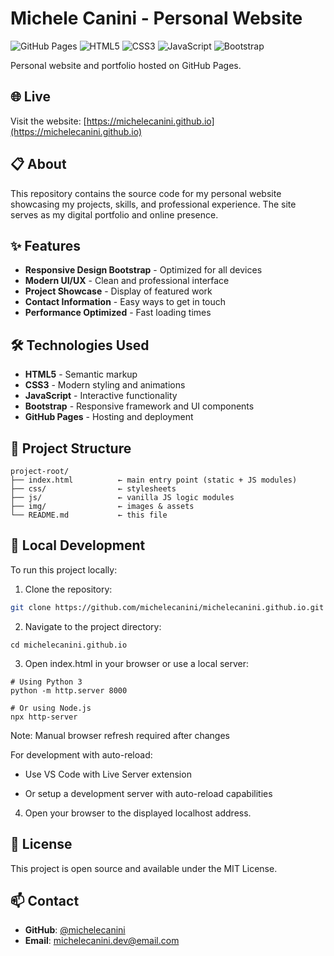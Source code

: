 # Michele Canini - Personal Website

![GitHub Pages](https://img.shields.io/badge/GitHub-Pages-blue?logo=github)
![HTML5](https://img.shields.io/badge/HTML5-E34F26?logo=html5&logoColor=white)
![CSS3](https://img.shields.io/badge/CSS3-1572B6?logo=css3&logoColor=white)
![JavaScript](https://img.shields.io/badge/JavaScript-F7DF1E?logo=javascript&logoColor=black)
![Bootstrap](https://img.shields.io/badge/Bootstrap-7952B3?logo=bootstrap&logoColor=white)

Personal website and portfolio hosted on GitHub Pages.

## 🌐 Live

Visit the website: [https://michelecanini.github.io](https://michelecanini.github.io)

## 📋 About

This repository contains the source code for my personal website showcasing my projects, skills, and professional experience. The site serves as my digital portfolio and online presence.

## ✨ Features

- **Responsive Design Bootstrap** - Optimized for all devices
- **Modern UI/UX** - Clean and professional interface
- **Project Showcase** - Display of featured work
- **Contact Information** - Easy ways to get in touch
- **Performance Optimized** - Fast loading times

## 🛠️ Technologies Used

- **HTML5** - Semantic markup
- **CSS3** - Modern styling and animations
- **JavaScript** - Interactive functionality
- **Bootstrap** - Responsive framework and UI components
- **GitHub Pages** - Hosting and deployment

## 📁 Project Structure

```
project-root/
├── index.html          ← main entry point (static + JS modules)
├── css/                ← stylesheets
├── js/                 ← vanilla JS logic modules
├── img/                ← images & assets
└── README.md           ← this file
```

## 🚀 Local Development

To run this project locally:

1. Clone the repository:

```bash
git clone https://github.com/michelecanini/michelecanini.github.io.git
```

2. Navigate to the project directory:

```
cd michelecanini.github.io
```

3. Open index.html in your browser or use a local server:

```
# Using Python 3
python -m http.server 8000

# Or using Node.js
npx http-server
```

Note: Manual browser refresh required after changes

For development with auto-reload:

- Use VS Code with Live Server extension

- Or setup a development server with auto-reload capabilities

4. Open your browser to the displayed localhost address.

## 📝 License

This project is open source and available under the MIT License.

## 📫 Contact

- **GitHub**: [@michelecanini](https://github.com/michelecanini)
- **Email**: [michelecanini.dev@email.com](mailto:michelecanini.dev@email.com)
